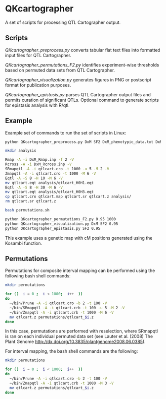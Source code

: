 # QKcartographer
A set of scripts for processing QTL Cartographer output.

## Scripts
<i>QKcartographer_preprocess.py</i> converts tabular flat text files into formatted input files for QTL Cartographer.

<i>QKcartographer_permutations_F2.py</i> identifies experiment-wise thresholds based on permuted data sets from QTL Cartographer.

<i>QKcartographer_visualization.py</i> generates figures in PNG or postscript format for publication purposes.

<i>QKcartographer_epistasis.py</i> parses QTL Cartographer output files and permits curation of significant QTLs. Optional command to generate scripts for epistasis analysis with R/qtl.

## Example
Example set of commands to run the set of scripts in Linux:
```bash
python QKcartographer_preprocess.py DxM SF2 DxM_phenotypic_data.txt DxM_genetic_map.txt

mkdir analysis

Rmap -A -i DxM_Rmap.inp -f 2 -V
Rcross -A -i DxM_Rcross.inp -V
SRmapqtl -A -i qtlcart.cro -t 1000 -u 5 -M 2 -V
Zmapqtl -A -i qtlcart.cro -t 1000 -M 6 -V
Eqtl -A -S 8 -H 10 -M 6 -V
mv qtlcart.eqt analysis/qtlcart_H0H1.eqt
Eqtl -A -S 8 -H 30 -M 6 -V
mv qtlcart.eqt analysis/qtlcart_H0H3.eqt
cp qtlcart.cro qtlcart.map qtlcart.sr qtlcart.z analysis/
rm qtlcart.sr qtlcart.z

bash permutations.sh

python QKcartographer_permutations_F2.py 0.95 1000
python QKcartographer_visualization.py DxM SF2 0.95
python QKcartographer_epistasis.py SF2 0.95
```
This example uses a genetic map with cM positions generated using the Kosambi function.

## Permutations
Permutations for composite interval mapping can be performed using the following bash shell commands:

```bash
mkdir permutations

for ((  i = 0 ;  i < 1000;  i++  ))
do
  ~/bin/Prune -A -i qtlcart.cro -b 2 -t 100 -V
  ~/bin/SRmapqtl -A -i qtlcart.crb -t 100 -u 5 -M 2 -V
  ~/bin/Zmapqtl -A -i qtlcart.crb -t 1000 -M 6 -V
  mv qtlcart.z permutations/qtlcart_$i.z
done
```

In this case, permutations are performed with reselection, where SRmapqtl is ran on each individual permuted data set (see Lauter et al. (2008) The Plant Genome http://dx.doi.org/10.3835/plantgenome2008.06.0385).

For interval mapping, the bash shell commands are the following:

```bash
mkdir permutations

for ((  i = 0 ;  i < 1000;  i++  ))
do
  ~/bin/Prune -A -i qtlcart.cro -b 2 -t 100 -V
  ~/bin/Zmapqtl -A -i qtlcart.crb -t 1000 -M 3 -V
  mv qtlcart.z permutations/qtlcart_$i.z
done
```
